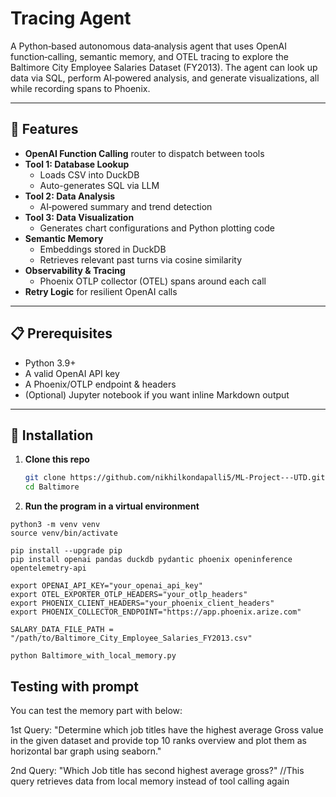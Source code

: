 # Tracing Agent

A Python‐based autonomous data‐analysis agent that uses OpenAI function‐calling, semantic memory, and OTEL tracing to explore the Baltimore City Employee Salaries Dataset (FY2013). The agent can look up data via SQL, perform AI‐powered analysis, and generate visualizations, all while recording spans to Phoenix.

---

## 🚀 Features

- **OpenAI Function Calling** router to dispatch between tools  
- **Tool 1: Database Lookup**  
  - Loads CSV into DuckDB  
  - Auto-generates SQL via LLM  
- **Tool 2: Data Analysis**  
  - AI‐powered summary and trend detection  
- **Tool 3: Data Visualization**  
  - Generates chart configurations and Python plotting code  
- **Semantic Memory**  
  - Embeddings stored in DuckDB  
  - Retrieves relevant past turns via cosine similarity  
- **Observability & Tracing**  
  - Phoenix OTLP collector (OTEL) spans around each call  
- **Retry Logic** for resilient OpenAI calls

---

## 📋 Prerequisites

- Python 3.9+  
- A valid OpenAI API key  
- A Phoenix/OTLP endpoint & headers  
- (Optional) Jupyter notebook if you want inline Markdown output  

---

## 🔧 Installation

1. **Clone this repo**  
   ```bash
   git clone https://github.com/nikhilkondapalli5/ML-Project---UTD.git
   cd Baltimore

2. **Run the program in a virtual environment**
  ```shell
  python3 -m venv venv
  source venv/bin/activate
  
  pip install --upgrade pip
  pip install openai pandas duckdb pydantic phoenix openinference opentelemetry-api
  
  export OPENAI_API_KEY="your_openai_api_key"
  export OTEL_EXPORTER_OTLP_HEADERS="your_otlp_headers"
  export PHOENIX_CLIENT_HEADERS="your_phoenix_client_headers"
  export PHOENIX_COLLECTOR_ENDPOINT="https://app.phoenix.arize.com"
  
  SALARY_DATA_FILE_PATH = "/path/to/Baltimore_City_Employee_Salaries_FY2013.csv"
  
  python Baltimore_with_local_memory.py
  ```

## Testing with prompt
You can test the memory part with below: 

1st Query: "Determine which job titles have the highest average Gross value in the given dataset and provide top 10 ranks overview and plot them as horizontal bar graph using seaborn." 

2nd Query: "Which Job title has second highest average gross?" //This query retrieves data from local memory instead of tool calling again
